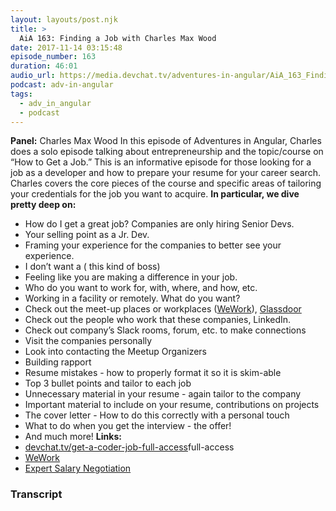 ```yaml
---
layout: layouts/post.njk
title: >
  AiA 163: Finding a Job with Charles Max Wood
date: 2017-11-14 03:15:48
episode_number: 163
duration: 46:01
audio_url: https://media.devchat.tv/adventures-in-angular/AiA_163_Finding_a_Job_with_Charles_Max_Wood.mp3
podcast: adv-in-angular
tags:
  - adv_in_angular
  - podcast
---
```


**Panel:** Charles Max Wood In this episode of Adventures in Angular, Charles does a solo episode talking about entrepreneurship and the topic/course on “How to Get a Job.” This is an informative episode for those looking for a job as a developer and how to prepare your resume for your career search. Charles covers the core pieces of the course and specific areas of tailoring your credentials for the job you want to acquire. **In particular, we dive pretty deep on:**

- How do I get a great job? Companies are only hiring Senior Devs.
- Your selling point as a Jr. Dev.
- Framing your experience for the companies to better see your experience.
- I don’t want a ( this kind of boss)
- Feeling like you are making a difference in your job.
- Who do you want to work for, with, where, and how, etc.
- Working in a facility or remotely. What do you want?
- Check out the meet-up places or workplaces ([WeWork](https://www.wework.com)), [Glassdoor](https://www.glassdoor.com/index.htm)
- Check out the people who work that these companies, LinkedIn.
- Check out company’s Slack rooms, forum, etc. to make connections
- Visit the companies personally
- Look into contacting the Meetup Organizers
- Building rapport
- Resume mistakes - how to properly format it so it is skim-able
- Top 3 bullet points and tailor to each job
- Unnecessary material in your resume - again tailor to the company
- Important material to include on your resume, contributions on projects
- The cover letter - How to do this correctly with a personal touch
- What to do when you get the interview - the offer!
- And much more!
  **Links:**
- [devchat.tv/get-a-coder-job-full-access](https://devchat.tv/get-a-coder-job-full-access)full-access
- [WeWork](https://www.wework.com)
- [Expert Salary Negotiation](https://fearlesssalarynegotiation.com)
  **&nbsp;**

### Transcript
